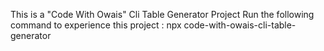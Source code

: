 This is a "Code With Owais" Cli Table Generator Project Run the following command to experience this project : npx code-with-owais-cli-table-generator

